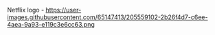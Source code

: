 Netflix logo - https://user-images.githubusercontent.com/65147413/205559102-2b26f4d7-c6ee-4aea-9a93-e119c3e6cc63.png
